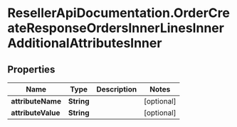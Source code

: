 # ResellerApiDocumentation.OrderCreateResponseOrdersInnerLinesInnerAdditionalAttributesInner

## Properties

Name | Type | Description | Notes
------------ | ------------- | ------------- | -------------
**attributeName** | **String** |  | [optional] 
**attributeValue** | **String** |  | [optional] 


